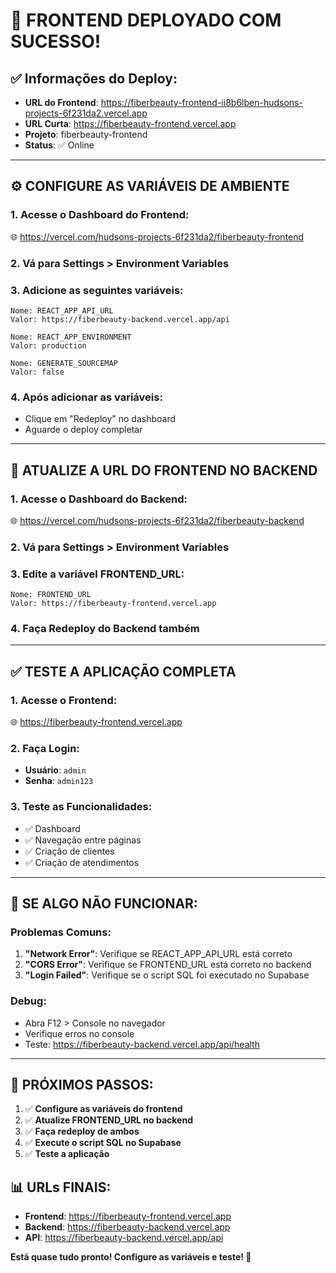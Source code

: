 # 🎉 FRONTEND DEPLOYADO COM SUCESSO!

## ✅ **Informações do Deploy:**
- **URL do Frontend**: https://fiberbeauty-frontend-ii8b6lben-hudsons-projects-6f231da2.vercel.app
- **URL Curta**: https://fiberbeauty-frontend.vercel.app
- **Projeto**: fiberbeauty-frontend
- **Status**: ✅ Online

---

## ⚙️ **CONFIGURE AS VARIÁVEIS DE AMBIENTE**

### **1. Acesse o Dashboard do Frontend:**
🌐 https://vercel.com/hudsons-projects-6f231da2/fiberbeauty-frontend

### **2. Vá para Settings > Environment Variables**

### **3. Adicione as seguintes variáveis:**

```env
Nome: REACT_APP_API_URL
Valor: https://fiberbeauty-backend.vercel.app/api

Nome: REACT_APP_ENVIRONMENT
Valor: production

Nome: GENERATE_SOURCEMAP
Valor: false
```

### **4. Após adicionar as variáveis:**
- Clique em "Redeploy" no dashboard
- Aguarde o deploy completar

---

## 🔄 **ATUALIZE A URL DO FRONTEND NO BACKEND**

### **1. Acesse o Dashboard do Backend:**
🌐 https://vercel.com/hudsons-projects-6f231da2/fiberbeauty-backend

### **2. Vá para Settings > Environment Variables**

### **3. Edite a variável FRONTEND_URL:**
```env
Nome: FRONTEND_URL
Valor: https://fiberbeauty-frontend.vercel.app
```

### **4. Faça Redeploy do Backend também**

---

## ✅ **TESTE A APLICAÇÃO COMPLETA**

### **1. Acesse o Frontend:**
🌐 https://fiberbeauty-frontend.vercel.app

### **2. Faça Login:**
- **Usuário**: `admin`
- **Senha**: `admin123`

### **3. Teste as Funcionalidades:**
- ✅ Dashboard
- ✅ Navegação entre páginas
- ✅ Criação de clientes
- ✅ Criação de atendimentos

---

## 🚨 **SE ALGO NÃO FUNCIONAR:**

### **Problemas Comuns:**
1. **"Network Error"**: Verifique se REACT_APP_API_URL está correto
2. **"CORS Error"**: Verifique se FRONTEND_URL está correto no backend
3. **"Login Failed"**: Verifique se o script SQL foi executado no Supabase

### **Debug:**
- Abra F12 > Console no navegador
- Verifique erros no console
- Teste: https://fiberbeauty-backend.vercel.app/api/health

---

## 🎯 **PRÓXIMOS PASSOS:**

1. ✅ **Configure as variáveis do frontend**
2. ✅ **Atualize FRONTEND_URL no backend**
3. ✅ **Faça redeploy de ambos**
4. ✅ **Execute o script SQL no Supabase**
5. ✅ **Teste a aplicação**

## 📊 **URLs FINAIS:**
- **Frontend**: https://fiberbeauty-frontend.vercel.app
- **Backend**: https://fiberbeauty-backend.vercel.app
- **API**: https://fiberbeauty-backend.vercel.app/api

**Está quase tudo pronto! Configure as variáveis e teste! 🚀**
